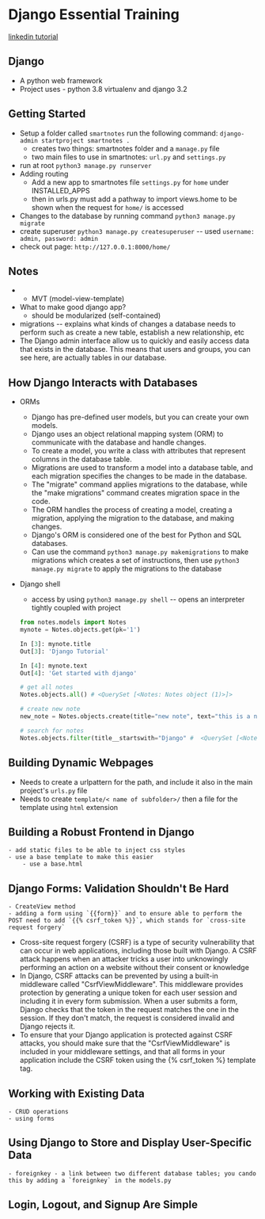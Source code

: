 # Django Essential Training

[linkedin tutorial](https://www.linkedin.com/learning/django-essential-training/)

## Django
- A python web framework
- Project uses - python 3.8 virtualenv and django 3.2

## Getting Started

- Setup a folder called `smartnotes` run the following command: `django-admin startproject smartnotes .` 
    - creates two things: smartnotes folder and a `manage.py` file
    - two main files to use in smartnotes: `url.py` and `settings.py`
- run at root `python3 manage.py runserver`
- Adding routing
    - Add a new app to smartnotes file `settings.py` for `home` under INSTALLED_APPS
    - then in urls.py must add a pathway to import views.home to be shown when the request for `home/` is accessed
- Changes to the database by running command `python3 manage.py migrate`
- create superuser `python3 manage.py createsuperuser` -- used `username: admin, password: admin`
- check out page: `http://127.0.0.1:8000/home/`

## Notes
- - MVT (model-view-template)
- What to make good django app?
    - should be modularized (self-contained)
- migrations  -- explains what kinds of changes a database needs to perform such as create a new table, establish a new relationship, etc
- The Django admin interface allow us to quickly and easily access data that exists in the database. This means that users and groups, you can see here, are actually tables in our database.

## How Django Interacts with Databases

- ORMs
    - Django has pre-defined user models, but you can create your own models.
    - Django uses an object relational mapping system (ORM) to communicate with the database and handle changes.
    - To create a model, you write a class with attributes that represent columns in the database table.
    - Migrations are used to transform a model into a database table, and each migration specifies the changes to be made in the database.
    - The "migrate" command applies migrations to the database, while the "make migrations" command creates migration space in the code.
    - The ORM handles the process of creating a model, creating a migration, applying the migration to the database, and making changes.
    - Django's ORM is considered one of the best for Python and SQL databases.
    - Can use the command `python3 manage.py makemigrations` to make migrations which creates a set of instructions, then use `python3 manage.py migrate` to apply the migrations to the database

- Django shell
    - access by using `python3 manage.py shell` -- opens an interpreter tightly coupled with project
    ```python
    from notes.models import Notes
    mynote = Notes.objects.get(pk='1')

    In [3]: mynote.title
    Out[3]: 'Django Tutorial'

    In [4]: mynote.text
    Out[4]: 'Get started with django'

    # get all notes
    Notes.objects.all() # <QuerySet [<Notes: Notes object (1)>]>

    # create new note
    new_note = Notes.objects.create(title="new note", text="this is a new note")

    # search for notes
    Notes.objects.filter(title__startswith="Django" #  <QuerySet [<Notes: Notes object (1)>]>


    ```


## Building Dynamic Webpages

- Needs to create a urlpattern for the path, and include it also in the main project's `urls.py` file
- Needs to create `template/< name of subfolder>/` then a file for the template using `html` extension


## Building a Robust Frontend in Django
    - add static files to be able to inject css styles
    - use a base template to make this easier
        - use a base.html
## Django Forms: Validation Shouldn't Be Hard
    - CreateView method
    - adding a form using `{{form}}` and to ensure able to perform the POST need to add `{{% csrf_token %}}`, which stands for `cross-site request forgery`

- Cross-site request forgery (CSRF) is a type of security vulnerability that can occur in web applications, including those built with Django. A CSRF attack happens when an attacker tricks a user into unknowingly performing an action on a website without their consent or knowledge
- In Django, CSRF attacks can be prevented by using a built-in middleware called "CsrfViewMiddleware". This middleware provides protection by generating a unique token for each user session and including it in every form submission. When a user submits a form, Django checks that the token in the request matches the one in the session. If they don't match, the request is considered invalid and Django rejects it.
- To ensure that your Django application is protected against CSRF attacks, you should make sure that the "CsrfViewMiddleware" is included in your middleware settings, and that all forms in your application include the CSRF token using the {% csrf_token %} template tag.

## Working with Existing Data
    - CRUD operations
    - using forms
## Using Django to Store and Display User-Specific Data
    - foreignkey - a link between two different database tables; you cando this by adding a `foreignkey` in the models.py

## Login, Logout, and Signup Are Simple